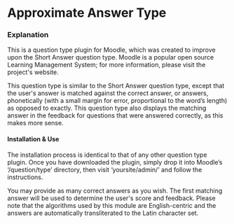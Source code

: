 Approximate Answer Type
=======================

### Explanation ###
This is a question type plugin for Moodle, which was created to improve upon the Short Answer 
question type. Moodle is a popular open source Learning Management System; for more information, 
please visit the project's website.

This question type is similar to the Short Answer question type, except that the user's answer is 
matched against the correct answer, or answers, phonetically (with a small margin for error, 
proportional to the word’s length) as opposed to exactly. This question type also displays the 
matching answer in the feedback for questions that were answered correctly, as this makes more 
sense.

#### Installation & Use ####
The installation process is identical to that of any other question type plugin. Once you have 
downloaded the plugin, simply drop it into Moodle’s ‘/question/type’ directory, then visit 
‘yoursite/admin/’ and follow the instructions.

You may provide as many correct answers as you wish. The first matching answer will be used to 
determine the user's score and feedback. Please note that the algorithms used by this module are 
English-centric and the answers are automatically transliterated to the Latin character set.